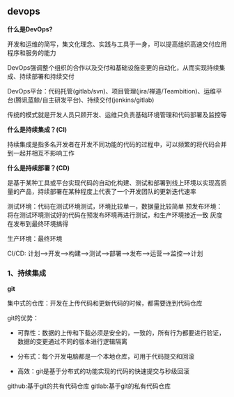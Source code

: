 ## devops

**什么是DevOps?**

开发和运维的简写，集文化理念、实践与工具于一身，可以提高组织高速交付应用程序和服务的能力

DevOps强调整个组织的合作以及交付和基础设施变更的自动化，从而实现持续集成、持续部署和持续交付

DevOps平台：代码托管(gitlab/svn)、项目管理(jira/禅道/Teambition)、运维平台(腾讯蓝鲸/自主研发平台)、持续交付(jenkins/gitlab)

传统的模式就是开发人员只顾开发、运维只负责基础环境管理和代码部署及监控等

**什么是持续集成？(CI)**

持续集成是指多名开发者在开发不同功能的代码的过程中，可以频繁的将代码合并到一起并相互不影响工作

**什么是持续部署？(CD)**

是基于某种工具或平台实现代码的自动化构建、测试和部署到线上环境以实现高质量的产品，持续部署在某种程度上代表了一个开发团队的更新迭代速率

测试环境：代码在测试环境测试，环境比较单一，数据量比较简单
预发布环境：将在测试环境测试好的代码在预发布环境再进行测试，和生产环境接近一致
灰度在发布到最终环境搞得

生产环境：最终环境

CI/CD:
计划-->开发-->构建-->测试-->部署-->发布-->运营-->监控-->计划

### 1、持续集成

**git**

集中式的仓库：开发在上传代码和更新代码的时候，都需要连到代码仓库

git的优势：
- 可靠性：数据的上传和下载必须是安全的，一致的，所有行为都要进行验证，数据的变更通过不同的版本进行逻辑隔离

- 分布式：每个开发电脑都是一个本地仓库，可用于代码提交和回滚

- 高效：git是基于分布式的功能实现的代码的快速提交与秒级回滚

github:基于git的共有代码仓库
gitlab:基于git的私有代码仓库
